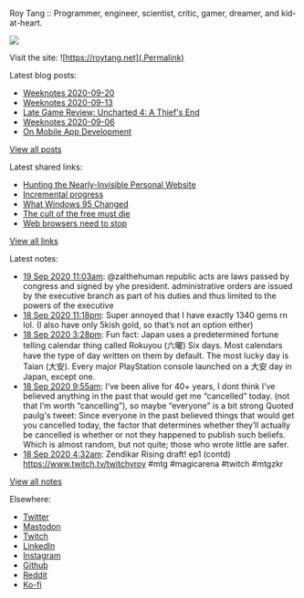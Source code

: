 Roy Tang :: Programmer, engineer, scientist, critic, gamer, dreamer, and kid-at-heart.

![](https://roytang.net/img/profile.jpg)

Visit the site: ![https://roytang.net](.Permalink)

Latest blog posts:
    

- [Weeknotes 2020-09-20](https://roytang.net/2020/09/weeknotes-2020-09-20/)
- [Weeknotes 2020-09-13](https://roytang.net/2020/09/weeknotes-2020-09-13/)
- [Late Game Review: Uncharted 4: A Thief&#39;s End](https://roytang.net/2020/09/uncharted4/)
- [Weeknotes 2020-09-06](https://roytang.net/2020/09/weeknotes-2020-09-06/)
- [On Mobile App Development](https://roytang.net/2020/09/mobile-app-dev/)

[View all posts](https://roytang.net/blog)

Latest shared links:
    

- [Hunting the Nearly-Invisible Personal Website](https://roytang.net/2020/08/hunting-the-nearly-invisible-personal-website/)
- [Incremental progress](https://roytang.net/2020/08/incremental-progress/)
- [What Windows 95 Changed](https://roytang.net/2020/08/what-windows-95-changed/)
- [The cult of the free must die](https://roytang.net/2020/08/the-cult-of-the-free-must-die/)
- [Web browsers need to stop](https://roytang.net/2020/08/web-browsers-need-to-stop/)

[View all links](https://roytang.net/links)

Latest notes:
    

- [19 Sep 2020 11:03am](https://roytang.net/2020/09/1307274008438603776/): @zalthehuman republic acts are laws passed by congress and signed by yhe president. administrative orders are issued by the executive branch as part of his duties and thus limited to the powers of the executive
- [18 Sep 2020 11:18pm](https://roytang.net/2020/09/g5r7zk8/): Super annoyed that I have exactly 1340 gems rn lol. (I also have only 5kish gold, so that&rsquo;s not an option either)
- [18 Sep 2020 3:28pm](https://roytang.net/2020/09/1306978449601380356/): Fun fact: Japan uses a predetermined fortune telling calendar thing called Rokuyou (六曜) Six days. Most calendars have the type of day written on them by default. The most lucky day is Taian (大安). Every major PlayStation console launched on a 大安 day in Japan, except one.
- [18 Sep 2020 9:55am](https://roytang.net/2020/09/1306894698435375104/): I’ve been alive for 40+ years, I dont think I’ve believed anything in the past that would get me “cancelled” today. (not that I’m worth “cancelling”), so maybe “everyone” is a bit strong
Quoted paulg&#39;s tweet:   Since everyone in the past believed things that would get you cancelled today, the factor that determines whether they&rsquo;ll actually be cancelled is whether or not they happened to publish such beliefs. Which is almost random, but not quite; those who wrote little are safer.
- [18 Sep 2020 4:32am](https://roytang.net/2020/09/1306813354720333824/): Zendikar Rising draft! ep1 (contd) https://www.twitch.tv/twitchyroy #mtg #magicarena #twitch #mtgzkr

[View all notes](https://roytang.net/notes)

Elsewhere:

- [Twitter](https://twitter.com/roytang)
- [Mastodon](https://mastodon.technology/@roytang)
- [Twitch](https://twitch.tv/twitchyroy)
- [LinkedIn](https://www.linkedin.com/in/roytang)
- [Instagram](https://instagram.com/roytang0400)
- [Github](https://github.com/roytang)
- [Reddit](https://reddit.com/u/hungryroy)
- [Ko-fi](https://ko-fi.com/roytang)